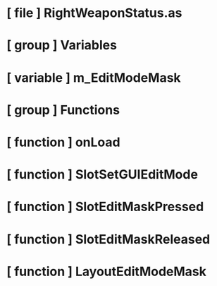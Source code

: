 # [ file ] RightWeaponStatus.as

# [ group ] Variables

# [ variable ] m_EditModeMask

# [ group ] Functions

# [ function ] onLoad

# [ function ] SlotSetGUIEditMode

# [ function ] SlotEditMaskPressed

# [ function ] SlotEditMaskReleased

# [ function ] LayoutEditModeMask

